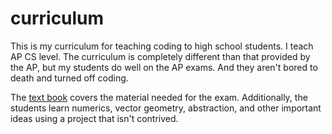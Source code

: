 # curriculum
This is my curriculum for teaching coding to high school students. I teach AP CS level.
The curriculum is completely different than that provided by the AP, but my students do well on the AP exams.
And they aren't bored to death and turned off coding.

The [text book](https://docs.google.com/document/d/10Yva0fEXd06WrMscaq2EShdaPEC-2Uwdr6r7zEvrwv0/edit) covers the material needed for the exam. Additionally, the students learn numerics, vector geometry, abstraction, and other important ideas using a project that isn't contrived.

